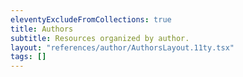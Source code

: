 ```yaml
---
eleventyExcludeFromCollections: true
title: Authors
subtitle: Resources organized by author.
layout: "references/author/AuthorsLayout.11ty.tsx"
tags: []
---
```

